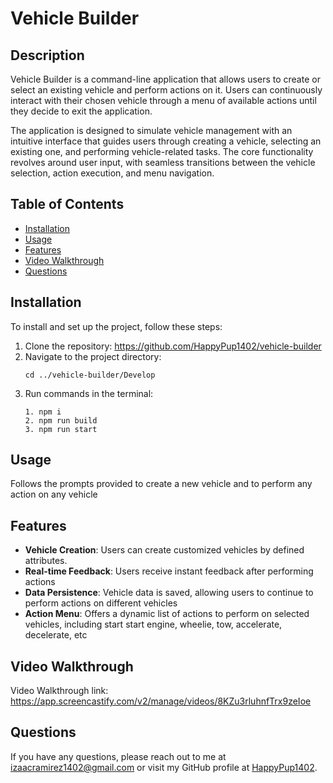 # Vehicle Builder

## Description

Vehicle Builder is a command-line application that allows users to create or select an existing vehicle and perform actions on it. Users can continuously interact with their chosen vehicle through a menu of available actions until they decide to exit the application.

The application is designed to simulate vehicle management with an intuitive interface that guides users through creating a vehicle, selecting an existing one, and performing vehicle-related tasks. The core functionality revolves around user input, with seamless transitions between the vehicle selection, action execution, and menu navigation.

## Table of Contents

- [Installation](#installation)
- [Usage](#usage)
- [Features](#features)
- [Video Walkthrough](#video-walkthrough)
- [Questions](#questions)

## Installation

To install and set up the project, follow these steps:

1. Clone the repository: https://github.com/HappyPup1402/vehicle-builder
2. Navigate to the project directory:
    ```
    cd ../vehicle-builder/Develop
    ```
3. Run commands in the terminal:
    ```
    1. npm i
    2. npm run build
    3. npm run start
    ```

## Usage

Follows the prompts provided to create a new vehicle and to perform any action on any vehicle

## Features

- **Vehicle Creation**: Users can create customized vehicles by defined attributes.
- **Real-time Feedback**: Users receive instant feedback after performing actions
- **Data Persistence**: Vehicle data is saved, allowing users to continue to perform actions on different vehicles
- **Action Menu**: Offers a dynamic list of actions to perform on selected vehicles, including start start engine, wheelie, tow, accelerate, decelerate, etc

## Video Walkthrough

Video Walkthrough link: https://app.screencastify.com/v2/manage/videos/8KZu3rluhnfTrx9zeIoe

## Questions

If you have any questions, please reach out to me at [izaacramirez1402@gmail.com](mailto:izaacramirez1402@gmail.com) or visit my GitHub profile at [HappyPup1402](https://github.com/HappyPup1402).

